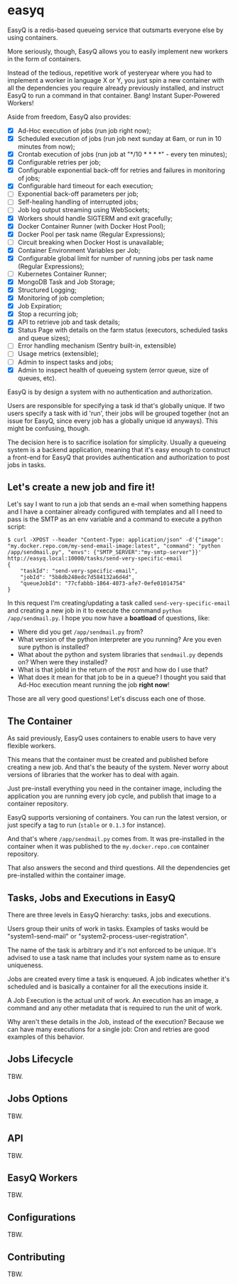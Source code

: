 # easyq

EasyQ is a redis-based queueing service that outsmarts everyone else by using containers.

More seriously, though, EasyQ allows you to easily implement new workers in the form of containers.

Instead of the tedious, repetitive work of yesteryear where you had to implement a worker in language X or Y, you just spin a new container with all the dependencies you require already previously installed, and instruct EasyQ to run a command in that container. Bang! Instant Super-Powered Workers!

Aside from freedom, EasyQ also provides:

- [x] Ad-Hoc execution of jobs (run job right now);
- [x] Scheduled execution of jobs (run job next sunday at 6am, or run in 10 minutes from now);
- [x] Crontab execution of jobs (run job at "*/10 * * * *" - every ten minutes);
- [x] Configurable retries per job;
- [x] Configurable exponential back-off for retries and failures in monitoring of jobs;
- [x] Configurable hard timeout for each execution;
- [ ] Exponential back-off parameters per job;
- [ ] Self-healing handling of interrupted jobs;
- [ ] Job log output streaming using WebSockets;
- [x] Workers should handle SIGTERM and exit gracefully;
- [x] Docker Container Runner (with Docker Host Pool);
- [x] Docker Pool per task name (Regular Expressions);
- [ ] Circuit breaking when Docker Host is unavailable;
- [x] Container Environment Variables per Job;
- [x] Configurable global limit for number of running jobs per task name (Regular Expressions);
- [ ] Kubernetes Container Runner;
- [x] MongoDB Task and Job Storage;
- [x] Structured Logging;
- [x] Monitoring of job completion;
- [x] Job Expiration;
- [x] Stop a recurring job;
- [x] API to retrieve job and task details;
- [x] Status Page with details on the farm status (executors, scheduled tasks and queue sizes);
- [ ] Error handling mechanism (Sentry built-in, extensible)
- [ ] Usage metrics (extensible);
- [ ] Admin to inspect tasks and jobs;
- [x] Admin to inspect health of queueing system (error queue, size of queues, etc).

EasyQ is by design a system with no authentication and authorization.

Users are responsible for specifying a task id that's globally unique. If two users specify a task with id 'run', their jobs will be grouped together (not an issue for EasyQ, since every job has a globally unique id anyways). This might be confusing, though.

The decision here is to sacrifice isolation for simplicity. Usually a queueing system is a backend application, meaning that it's easy enough to construct a front-end for EasyQ that provides authentication and authorization to post jobs in tasks.

## Let's create a new job and fire it!

Let's say I want to run a job that sends an e-mail when something happens and I have a container already configured with templates and all I need to pass is the SMTP as an env variable and a command to execute a python script:

```
$ curl -XPOST --header "Content-Type: application/json" -d'{"image": "my.docker.repo.com/my-send-email-image:latest", "command": "python /app/sendmail.py", "envs": {"SMTP_SERVER":"my-smtp-server"}}' http://easyq.local:10000/tasks/send-very-specific-email
{
    "taskId": "send-very-specific-email",
    "jobId": "5b8db248edc7d584132a6d4d",
    "queueJobId": "77cfabbb-1864-4073-afe7-0efe01014754"
}
```

In this request I'm creating/updating a task called `send-very-specific-email` and creating a new job in it to execute the command `python /app/sendmail.py`. I hope you now have a **boatload** of questions, like:

* Where did you get `/app/sendmail.py` from?
* What version of the python interpreter are you running? Are you even sure python is installed?
* What about the python and system libraries that `sendmail.py` depends on? When were they installed?
* What is that jobId in the return of the `POST` and how do I use that?
* What does it mean for that job to be in a queue? I thought you said that Ad-Hoc execution meant running the job **right now**!

Those are all very good questions! Let's discuss each one of those.


## The Container

As said previously, EasyQ uses containers to enable users to have very flexible workers. 

This means that the container must be created and published before creating a new job. And that's the beauty of the system. Never worry about versions of libraries that the worker has to deal with again.

Just pre-install everything you need in the container image, including the application you are running every job cycle, and publish that image to a container repository.

EasyQ supports versioning of containers. You can run the latest version, or just specify a tag to run (`stable` or `0.1.3` for instance).

And that's where `/app/sendmail.py` comes from. It was pre-installed in the container when it was published to the `my.docker.repo.com` container repository.

That also answers the second and third questions. All the dependencies get pre-installed within the container image.

## Tasks, Jobs and Executions in EasyQ

There are three levels in EasyQ hierarchy: tasks, jobs and executions.

Users group their units of work in tasks. Examples of tasks would be "system1-send-mail" or "system2-process-user-registration".

The name of the task is arbitrary and it's not enforced to be unique. It's advised to use a task name that includes your system name as to ensure uniqueness.

Jobs are created every time a task is enqueued. A job indicates whether it's scheduled and is basically a container for all the executions inside it.

A Job Execution is the actual unit of work. An execution has an image, a command and any other metadata that is required to run the unit of work.

Why aren't these details in the Job, instead of the execution? Because we can have many executions for a single job: Cron and retries are good examples of this behavior.

## Jobs Lifecycle

TBW.

## Jobs Options

TBW.

## API

TBW.

## EasyQ Workers

TBW.

## Configurations

TBW.

## Contributing

TBW.
